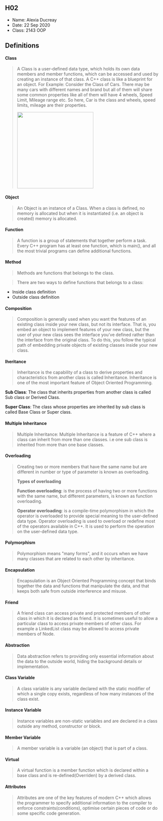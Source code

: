 
## H02

- Name: Alexia Ducreay
- Date: 22 Sep 2020
- Class: 2143 OOP

## Definitions

#### Class

> A Class is a user-defined data type, which holds its own data members and member functions,
> which can be accessed and used by creating an instance of that class. 
> A C++ class is like a blueprint for an object.
> For Example: Consider the Class of Cars. There may be many cars with different 
> names and brand but all of them will share some common properties like all of 
> them will have 4 wheels, Speed Limit, Mileage range etc. So here, Car is the 
> class and wheels, speed limits, mileage are their properties. 
>
><img src="https://ds055uzetaobb.cloudfront.net/image_optimizer/722c82aff075a14313be7fa7463f7fedad151a0a.png" width=250>


#### Object
> An Object is an instance of a Class. When a class is defined,
> no memory is allocated but when it is instantiated (i.e. an object is created)
> memory is allocated.



#### Function
> A function is a group of statements that together perform a task. 
> Every C++ program has at least one function, which is main(), and all
> the most trivial programs can define additional functions.

#### Method
> Methods are functions that belongs to the class.

> There are two ways to define functions that belongs to a class:

* Inside class definition
* Outside class definition

#### Composition
> Composition is generally used when you want the features of an existing class inside
> your new class, but not its interface. That is, you embed an object to implement features
> of your new class, but the user of your new class sees the interface you’ve defined rather 
> than the interface from the original class. To do this, you follow the typical path of embedding
> private objects of existing classes inside your new class.

#### Iheritance
> Inheritance is the capability of a class to derive properties and characteristics from another class is
> called Inheritance. Inheritance is one of the most important feature of Object Oriented Programming.

**Sub Class**: The class that inherits properties from another class is called Sub class or Derived Class.

**Super Class**: The class whose properties are inherited by sub class is called Base Class or Super class.

#### Multiple Inheritance
> Multiple Inheritance: Multiple Inheritance is a feature of C++ where a class can inherit from more than
> one classes. i.e one sub class is inherited from more than one base classes.

#### Overloading 
> Creating two or more members that have the same name but are different in number or type of parameter 
> is known as overloading.
>
>**Types of overloading**
>
>**Function overloading**: is the process of having two or more functions with the same name, but different
>parameters, is known as function overloading.
>
>**Operator overloading**: is a compile-time polymorphism in which the operator is overloaded to provide 
>special meaning to the user-defined data type. Operator overloading is used to overload or redefine 
>most of the operators available in C++. It is used to perform the operation on the user-defined data type.

#### Polymorphism
>Polymorphism means "many forms", and it occurs when we have many 
>classes that are related to each other by inheritance.

#### Encapsulation
>Encapsulation is an Object Oriented Programming concept that binds
>together the data and functions that manipulate the data, and that
>keeps both safe from outside interference and misuse. 

#### Friend
>A friend class can access private and protected members of other class in which it is declared
>as friend. It is sometimes useful to allow a particular class to access private members of other class.
>For example a LinkedList class may be allowed to access private members of Node.

#### Abstraction
>Data abstraction refers to providing only essential information about the data to the outside world,
>hiding the background details or implementation.

#### Class Variable
>A class variable is any variable declared with the static modifier of which a single copy exists,
>regardless of how many instances of the class exist.

#### Instance Variable
>Instance variables are non-static variables and are declared in a class outside any method, constructor or block.

#### Member Variable
>A member variable is a variable (an object) that is part of a class.

#### Virtual
>A virtual function is a member function which is declared within a base class and is re-defined(Overriden) by a derived class.

#### Attributes
>Attributes are one of the key features of modern C++ which allows the programmer to specify
>additional information to the compiler to enforce constraints(conditions), optimise certain
>pieces of code or do some specific code generation. 




